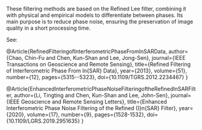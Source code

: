 
These filtering methods are based on the Refined Lee filter, combining it with physical and empirical models to differentiate between phases. Its main purpose is to reduce phase noise, ensuring the preservation of image quality in a short processing time.


See:

@Article{RefinedFilteringofInterferometricPhaseFromInSARData,
  author={Chao, Chin-Fu and Chen, Kun-Shan and Lee, Jong-Sen},
  journal={IEEE Transactions on Geoscience and Remote Sensing}, 
  title={Refined Filtering of Interferometric Phase From In{SAR} Data}, 
  year={2013},
  volume={51},
  number={12},
  pages={5315--5323},
  doi={10.1109/TGRS.2012.2234467}
}

@Article{EnhancedInterferometricPhaseNoiseFilteringoftheRefinedInSARFilter,
  author={Li, Tingting and Chen, Kun-Shan and Lee, John-Sen},
  journal={IEEE Geoscience and Remote Sensing Letters}, 
  title={Enhanced Interferometric Phase Noise Filtering of the Refined {I}n{SAR} Filter}, 
  year={2020},
  volume={17},
  number={9},
  pages={1528-1532},
  doi={10.1109/LGRS.2019.2951635}
}

